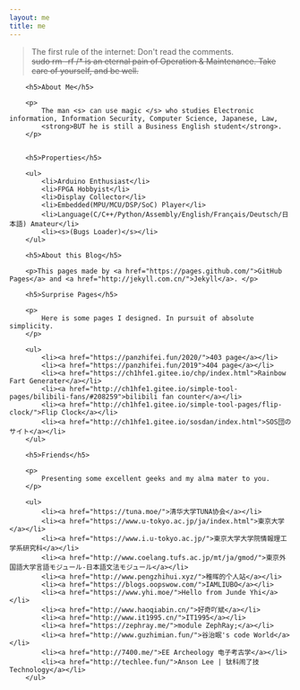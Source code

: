 ```yaml
---
layout: me
title: me
---
```


<div class="me">
    <blockquote><p>The first rule of the internet: Don't read the comments.<br>
        <s>sudo rm -rf /* is an eternal pain of Operation & Maintenance. Take care of yourself, and be well.</s> </p></blockquote>

        <h5>About Me</h5>
    
        <p>
            The man <s> can use magic </s> who studies Electronic information, Information Security, Computer Science, Japanese, Law, 
            <strong>BUT he is still a Business English student</strong>.
        </p>
    

        <h5>Properties</h5>

        <ul>
            <li>Arduino Enthusiast</li> 
            <li>FPGA Hobbyist</li>
            <li>Display Collector</li>
            <li>Embedded(MPU/MCU/DSP/SoC) Player</li>
            <li>Language(C/C++/Python/Assembly/English/Français/Deutsch/日本語) Amateur</li>
            <li><s>(Bugs Loader)</s></li>
        </ul>
    
        <h5>About this Blog</h5>
    
        <p>This pages made by <a href="https://pages.github.com/">GitHub Pages</a> and <a href="http://jekyll.com.cn/">Jekyll</a>. </p>
    
        <h5>Surprise Pages</h5>

        <p>
            Here is some pages I designed. In pursuit of absolute simplicity.
        </p>
    
        <ul>
            <li><a href="https://panzhifei.fun/2020/">403 page</a></li>
            <li><a href="https://panzhifei.fun/2019">404 page</a></li>
            <li><a href="https://ch1hfe1.gitee.io/chp/index.html">Rainbow Fart Generater</a></li>
            <li><a href="http://ch1hfe1.gitee.io/simple-tool-pages/bilibili-fans/#208259">bilibili fan counter</a></li>
            <li><a href="http://ch1hfe1.gitee.io/simple-tool-pages/flip-clock/">Flip Clock</a></li>
            <li><a href="http://ch1hfe1.gitee.io/sosdan/index.html">SOS団のサイト</a></li>
        </ul>
    
        <h5>Friends</h5>

        <p>
            Presenting some excellent geeks and my alma mater to you.
        </p>
    
        <ul>
            <li><a href="https://tuna.moe/">清华大学TUNA协会</a></li>
            <li><a href="https://www.u-tokyo.ac.jp/ja/index.html">東京大学</a></li>
            <li><a href="https://www.i.u-tokyo.ac.jp/">東京大学大学院情報理工学系研究科</a></li>
            <li><a href="http://www.coelang.tufs.ac.jp/mt/ja/gmod/">東京外国語大学言語モジュール-日本語文法モジュール</a></li>
            <li><a href="http://www.pengzhihui.xyz/">稚晖的个人站</a></li>
            <li><a href="https://blogs.oopswow.com/">IAMLIUBO</a></li>
            <li><a href="https://www.yhi.moe/">Hello from Junde Yhi</a></li>
            <li><a href="http://www.haoqiabin.cn/">好奇吖斌</a></li>
            <li><a href="http://www.it1995.cn/">IT1995</a></li>
            <li><a href="https://zephray.me/">module ZephRay;</a></li>
            <li><a href="http://www.guzhimian.fun/">谷治眠's code World</a></li>
            <li><a href="http://7400.me/">EE Archeology 电子考古学</a></li>
            <li><a href="http://techlee.fun/">Anson Lee | 钛科闹了技Technology</a></li>
        </ul>
        
</div>
